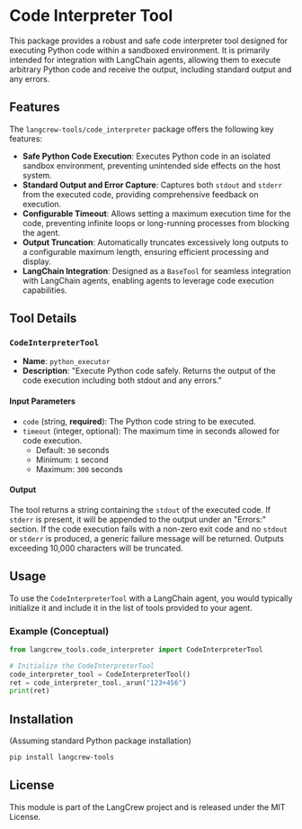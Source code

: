 # Code Interpreter Tool

This package provides a robust and safe code interpreter tool designed for executing Python code within a sandboxed environment. It is primarily intended for integration with LangChain agents, allowing them to execute arbitrary Python code and receive the output, including standard output and any errors.

## Features

The `langcrew-tools/code_interpreter` package offers the following key features:

* **Safe Python Code Execution**: Executes Python code in an isolated sandbox environment, preventing unintended side effects on the host system.
* **Standard Output and Error Capture**: Captures both `stdout` and `stderr` from the executed code, providing comprehensive feedback on execution.
* **Configurable Timeout**: Allows setting a maximum execution time for the code, preventing infinite loops or long-running processes from blocking the agent.
* **Output Truncation**: Automatically truncates excessively long outputs to a configurable maximum length, ensuring efficient processing and display.
* **LangChain Integration**: Designed as a `BaseTool` for seamless integration with LangChain agents, enabling agents to leverage code execution capabilities.

## Tool Details

### `CodeInterpreterTool`

* **Name**: `python_executor`
* **Description**: "Execute Python code safely. Returns the output of the code execution including both stdout and any errors."

#### Input Parameters

* `code` (string, **required**): The Python code string to be executed.
* `timeout` (integer, optional): The maximum time in seconds allowed for code execution.
  * Default: `30` seconds
  * Minimum: `1` second
  * Maximum: `300` seconds

#### Output

The tool returns a string containing the `stdout` of the executed code. If `stderr` is present, it will be appended to the output under an "Errors:" section. If the code execution fails with a non-zero exit code and no `stdout` or `stderr` is produced, a generic failure message will be returned. Outputs exceeding 10,000 characters will be truncated.

## Usage

To use the `CodeInterpreterTool` with a LangChain agent, you would typically initialize it and include it in the list of tools provided to your agent.

### Example (Conceptual)

```python
from langcrew_tools.code_interpreter import CodeInterpreterTool

# Initialize the CodeInterpreterTool
code_interpreter_tool = CodeInterpreterTool()
ret = code_interpreter_tool._arun("123+456")
print(ret)
```

## Installation

(Assuming standard Python package installation)

```bash
pip install langcrew-tools
```

## License

This module is part of the LangCrew project and is released under the MIT License.
